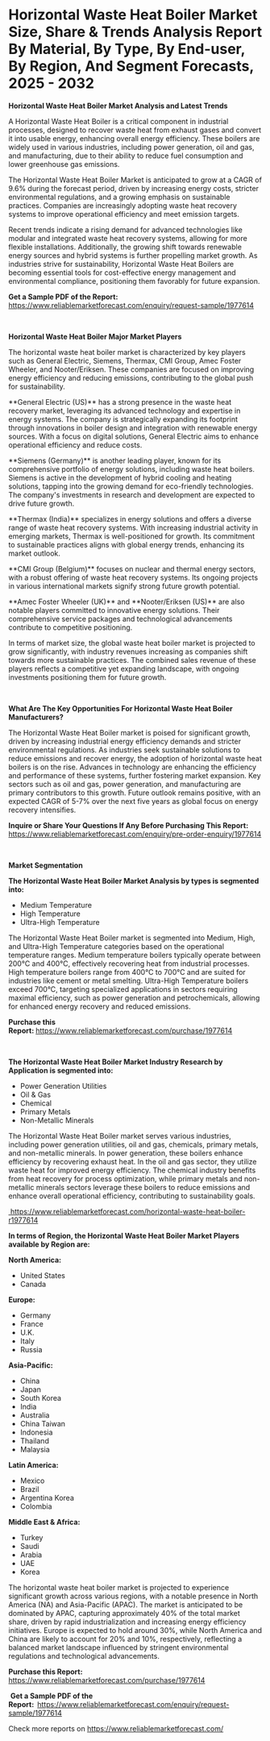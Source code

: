 <p><h1>Horizontal Waste Heat Boiler Market Size, Share & Trends Analysis Report By Material, By Type, By End-user, By Region, And Segment Forecasts, 2025 - 2032</h1></p><p><strong>Horizontal Waste Heat Boiler Market Analysis and Latest Trends</strong></p>
<p><p>A Horizontal Waste Heat Boiler is a critical component in industrial processes, designed to recover waste heat from exhaust gases and convert it into usable energy, enhancing overall energy efficiency. These boilers are widely used in various industries, including power generation, oil and gas, and manufacturing, due to their ability to reduce fuel consumption and lower greenhouse gas emissions.</p><p>The Horizontal Waste Heat Boiler Market is anticipated to grow at a CAGR of 9.6% during the forecast period, driven by increasing energy costs, stricter environmental regulations, and a growing emphasis on sustainable practices. Companies are increasingly adopting waste heat recovery systems to improve operational efficiency and meet emission targets. </p><p>Recent trends indicate a rising demand for advanced technologies like modular and integrated waste heat recovery systems, allowing for more flexible installations. Additionally, the growing shift towards renewable energy sources and hybrid systems is further propelling market growth. As industries strive for sustainability, Horizontal Waste Heat Boilers are becoming essential tools for cost-effective energy management and environmental compliance, positioning them favorably for future expansion.</p></p>
<p><strong>Get a Sample PDF of the Report:&nbsp;</strong> <a href="https://www.reliablemarketforecast.com/enquiry/request-sample/1977614?utm_campaign=2443&utm_medium=2&utm_source=Github&utm_content=ia&utm_term=01032025&utm_id=horizontal-waste-heat-boiler">https://www.reliablemarketforecast.com/enquiry/request-sample/1977614</a></p>
<p>&nbsp;</p>
<p><strong>Horizontal Waste Heat Boiler Major Market Players</strong></p>
<p><p>The horizontal waste heat boiler market is characterized by key players such as General Electric, Siemens, Thermax, CMI Group, Amec Foster Wheeler, and Nooter/Eriksen. These companies are focused on improving energy efficiency and reducing emissions, contributing to the global push for sustainability.</p><p>**General Electric (US)** has a strong presence in the waste heat recovery market, leveraging its advanced technology and expertise in energy systems. The company is strategically expanding its footprint through innovations in boiler design and integration with renewable energy sources. With a focus on digital solutions, General Electric aims to enhance operational efficiency and reduce costs.</p><p>**Siemens (Germany)** is another leading player, known for its comprehensive portfolio of energy solutions, including waste heat boilers. Siemens is active in the development of hybrid cooling and heating solutions, tapping into the growing demand for eco-friendly technologies. The company's investments in research and development are expected to drive future growth.</p><p>**Thermax (India)** specializes in energy solutions and offers a diverse range of waste heat recovery systems. With increasing industrial activity in emerging markets, Thermax is well-positioned for growth. Its commitment to sustainable practices aligns with global energy trends, enhancing its market outlook.</p><p>**CMI Group (Belgium)** focuses on nuclear and thermal energy sectors, with a robust offering of waste heat recovery systems. Its ongoing projects in various international markets signify strong future growth potential.</p><p>**Amec Foster Wheeler (UK)** and **Nooter/Eriksen (US)** are also notable players committed to innovative energy solutions. Their comprehensive service packages and technological advancements contribute to competitive positioning.</p><p>In terms of market size, the global waste heat boiler market is projected to grow significantly, with industry revenues increasing as companies shift towards more sustainable practices. The combined sales revenue of these players reflects a competitive yet expanding landscape, with ongoing investments positioning them for future growth.</p></p>
<p>&nbsp;</p>
<p><strong>What Are The Key Opportunities For Horizontal Waste Heat Boiler Manufacturers?</strong></p>
<p><p>The Horizontal Waste Heat Boiler market is poised for significant growth, driven by increasing industrial energy efficiency demands and stricter environmental regulations. As industries seek sustainable solutions to reduce emissions and recover energy, the adoption of horizontal waste heat boilers is on the rise. Advances in technology are enhancing the efficiency and performance of these systems, further fostering market expansion. Key sectors such as oil and gas, power generation, and manufacturing are primary contributors to this growth. Future outlook remains positive, with an expected CAGR of 5-7% over the next five years as global focus on energy recovery intensifies.</p></p>
<p><strong>Inquire or Share Your Questions If Any Before Purchasing This Report:</strong> <a href="https://www.reliablemarketforecast.com/enquiry/pre-order-enquiry/1977614?utm_campaign=2443&utm_medium=2&utm_source=Github&utm_content=ia&utm_term=01032025&utm_id=horizontal-waste-heat-boiler">https://www.reliablemarketforecast.com/enquiry/pre-order-enquiry/1977614</a></p>
<p>&nbsp;</p>
<p><strong>Market Segmentation</strong></p>
<p><strong>The Horizontal Waste Heat Boiler Market Analysis by types is segmented into:</strong></p>
<p><ul><li>Medium Temperature</li><li>High Temperature</li><li>Ultra-High Temperature</li></ul></p>
<p><p>The Horizontal Waste Heat Boiler market is segmented into Medium, High, and Ultra-High Temperature categories based on the operational temperature ranges. Medium temperature boilers typically operate between 200°C and 400°C, effectively recovering heat from industrial processes. High temperature boilers range from 400°C to 700°C and are suited for industries like cement or metal smelting. Ultra-High Temperature boilers exceed 700°C, targeting specialized applications in sectors requiring maximal efficiency, such as power generation and petrochemicals, allowing for enhanced energy recovery and reduced emissions.</p></p>
<p><strong>Purchase this Report:&nbsp;</strong><a href="https://www.reliablemarketforecast.com/purchase/1977614?utm_campaign=2443&utm_medium=2&utm_source=Github&utm_content=ia&utm_term=01032025&utm_id=horizontal-waste-heat-boiler">https://www.reliablemarketforecast.com/purchase/1977614</a></p>
<p>&nbsp;</p>
<p><strong>The Horizontal Waste Heat Boiler Market Industry Research by Application is segmented into:</strong></p>
<p><ul><li>Power Generation Utilities</li><li>Oil & Gas</li><li>Chemical</li><li>Primary Metals</li><li>Non-Metallic Minerals</li></ul></p>
<p><p>The Horizontal Waste Heat Boiler market serves various industries, including power generation utilities, oil and gas, chemicals, primary metals, and non-metallic minerals. In power generation, these boilers enhance efficiency by recovering exhaust heat. In the oil and gas sector, they utilize waste heat for improved energy efficiency. The chemical industry benefits from heat recovery for process optimization, while primary metals and non-metallic minerals sectors leverage these boilers to reduce emissions and enhance overall operational efficiency, contributing to sustainability goals.</p></p>
<p><a href="https://www.reliablemarketforecast.com/horizontal-waste-heat-boiler-r1977614?utm_campaign=2443&utm_medium=2&utm_source=Github&utm_content=ia&utm_term=01032025&utm_id=horizontal-waste-heat-boiler">&nbsp;https://www.reliablemarketforecast.com/horizontal-waste-heat-boiler-r1977614</a></p>
<p><strong>In terms of Region, the Horizontal Waste Heat Boiler Market Players available by Region are:</strong></p>
<p>
    <p> <strong> North America: </strong>
        <ul>
            <li>United States</li>
            <li>Canada</li>
        </ul>
        </p> 
    <p> <strong> Europe: </strong>
        <ul>
            <li>Germany</li>
            <li>France</li>
            <li>U.K.</li>
            <li>Italy</li>
            <li>Russia</li>
        </ul>
        </p> 
    <p> <strong> Asia-Pacific: </strong>
        <ul>
            <li>China</li>
            <li>Japan</li>
            <li>South Korea</li>
            <li>India</li>
            <li>Australia</li>
            <li>China Taiwan</li>
            <li>Indonesia</li>
            <li>Thailand</li>
            <li>Malaysia</li>
        </ul>
        </p> 
    <p> <strong> Latin America: </strong>
        <ul>
            <li>Mexico</li>
            <li>Brazil</li>
            <li>Argentina Korea</li>
            <li>Colombia</li>
        </ul>
        </p> 
    <p> <strong> Middle East & Africa: </strong>
        <ul>
            <li>Turkey</li>
            <li>Saudi</li>
            <li>Arabia</li>
            <li>UAE</li>
            <li>Korea</li>
        </ul>
    </p>
    </p>
<p><p>The horizontal waste heat boiler market is projected to experience significant growth across various regions, with a notable presence in North America (NA) and Asia-Pacific (APAC). The market is anticipated to be dominated by APAC, capturing approximately 40% of the total market share, driven by rapid industrialization and increasing energy efficiency initiatives. Europe is expected to hold around 30%, while North America and China are likely to account for 20% and 10%, respectively, reflecting a balanced market landscape influenced by stringent environmental regulations and technological advancements.</p></p>
<p><strong>Purchase this Report: </strong><a href="https://www.reliablemarketforecast.com/purchase/1977614?utm_campaign=2443&utm_medium=2&utm_source=Github&utm_content=ia&utm_term=01032025&utm_id=horizontal-waste-heat-boiler">https://www.reliablemarketforecast.com/purchase/1977614</a></p>
<p>&nbsp;<strong>Get a Sample PDF of the Report:&nbsp;&nbsp;</strong><a href="https://www.reliablemarketforecast.com/enquiry/request-sample/1977614?utm_campaign=2443&utm_medium=2&utm_source=Github&utm_content=ia&utm_term=01032025&utm_id=horizontal-waste-heat-boiler">https://www.reliablemarketforecast.com/enquiry/request-sample/1977614</a></p>
<p><strong></strong></p>
<p>Check more reports on <a href="https://www.reliablemarketforecast.com/?utm_campaign=2443&utm_medium=2&utm_source=Github&utm_content=ia&utm_term=01032025&utm_id=horizontal-waste-heat-boiler">https://www.reliablemarketforecast.com/</a></p>